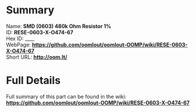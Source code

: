 
Summary
=================
  
Name: __SMD (0603) 480k Ohm Resistor 1%__    
ID: __RESE-0603-X-O474-67__   
Hex ID: ____   
WebPage: __https://github.com/oomlout/oomlout-OOMP/wiki/RESE-0603-X-O474-67__   
Short URL: __http://oom.lt/__   

Full Details
==========================
Full summary of this part can be found in the wiki:   
__https://github.com/oomlout/oomlout-OOMP/wiki/RESE-0603-X-O474-67__    

